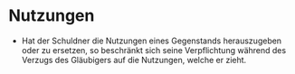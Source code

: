 # Nutzungen

- Hat der Schuldner die Nutzungen eines Gegenstands herauszugeben oder zu ersetzen, so beschränkt sich seine Verpflichtung während des Verzugs des Gläubigers auf die Nutzungen, welche er zieht.


